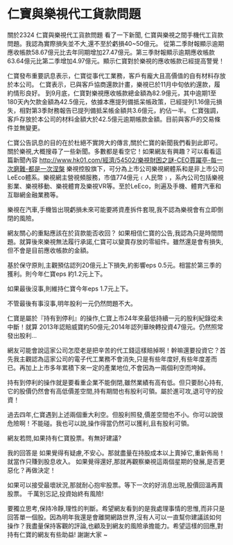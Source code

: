 # 仁寶與樂視代工貨款問題


關於2324 仁寶與樂視代工貨款問題
看了一下新聞, 仁寶與樂視之間手機代工貨款問題。我認為實際損失並不大,還不至於虧損40~50億元。
從第二季財報顯示逾期應收帳款58.67億元比去年同期增加27.47億元。第三季財報顯示逾期應收帳款63.64億元比第二季增加4.97億元。顯示仁寶對於樂視的應收帳款已經提高警覺！

仁寶發布重要訊息表示，仁寶從事代工業務，客戶有龐大且高價值的自有材料存放於本公司。
仁寶表示，已與客戶協商還款計畫，樂視已於11月中旬依約還款，履約情形良好。
到9月底，仁寶對樂視應收帳款總金額為82.9億元，其中逾期1至180天內欠款金額為42.5億元，依據本應提列備抵呆帳政策，已經提列1.16億元損失，相對第3季財務報告已提列備抵呆帳金額共3.6億元，約佔一半。
仁寶強調，客戶存放於本公司的材料金額大於42.5億元逾期帳款金額。目前與客戶的交易條件並無變更。

仁寶公告訊息的目的在於杜絕不實誇大的傳言,關於仁寶的新聞我們看到此即可。
關於樂視,大概搜尋了一些新聞。多數都是看空它！如果網友有興趣？可以看看這篇新聞內容
http://www.hk01.com/經濟/54502/樂視財困之謎-CEO賈躍亭-每一次磨難-都是一次涅槃
樂視控股旗下，可分為上市公司樂視網體系和是非上市公司LeEco體系。樂視網主營視頻服務，市值774億元﹙人民幣﹚，系內公司包括樂視影業、樂視移動、樂視體育及樂視VR等。至於LeEco，則遍及手機、體育汽車和互聯網金融業務等。


樂視在汽車,手機皆出現虧損未來可能要將資產拆件套現,我不認為樂視會有立即倒閉的風險。

網友關心的重點應該在於貨款能否收回？
如果相信仁寶的公告,我認為只是時間問題。就算後來樂視無法履行承諾,仁寶可以變賣存放的零組件。雖然還是會有損失,但不會是目前應收帳款的金額。

基於保守原則,主觀預估認列20億元上下損失,約影響eps 0.5元。相當於第三季的獲利。則今年仁寶eps 約1.2元上下。

如果最後沒事,則維持仁寶今年eps 1.7元上下。

不管最後有事沒事,明年股利一元仍然問題不大。

仁寶是屬於『持有到停利』的操作,仁寶上市24年來最低持續一元的股利紀錄從未中斷！就算 2013年認賠威寶約50億元;2014年認列華映轉投資47億元。仍然照常發出股利...

網友可能會說這家公司怎麼老是把辛苦的代工錢這樣賠掉啊！幹嘛還要投資它？首先我主觀認為這家公司的電子代工業務不會消失,只是有些年度好,有些年度差而已。再加上上市多年累積下來一定的產業地位,不會因為一兩個利空而垮掉。

持有到停利的操作就是要看重企業不能倒閉,雖然業績有高有低。但只要耐心持有,它的股價仍然會有高低價差空間,持有期間也有股利可領。屬於進可攻,退可守的投資！

過去四年,仁寶遇到上述兩個重大利空。但股利照發,價差空間也不小。你可以說很危險啊！不能碰。我也可以說,操作得當仍然可以獲利,且有股利可領。

網友若問,如果持有仁寶股票。有無好建議?

我的回答是
如果覺得有疑慮,不安心。那就盡量在持股成本以上賣掉它,重新佈局！就當作只賺到股息收入。
如果覺得還好,那就再觀察樂視這兩個星期的發展,是否更惡化？再做決定！

如果可以接受最壞狀況,那就耐心抱牢股票。等下一次的好消息出現,股價回溫再賣股票。
千萬別忘記,投資始終有風險!

要獨立思考,保持冷靜,理性的判斷。希望網友看到的是我處理事情的思惟,而非只是回答單一個股。因為明年我還是會離開網路世界,沒有人可以一直幫你建議該如何操作？我盡量保持客觀的評論,也顧及到網友的風險承擔能力。希望這樣的回應,對持有仁寶的網友有些助益! 謝謝大家 ~